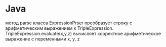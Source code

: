 # Java
метод parse класса ExpressionPrser преобразует строку c арифметическим выражением к TripleExpression. TripleExpression.evaluate(x,y,z) вычисляет корректное арифметическое выражение с переменными x, y, z  
